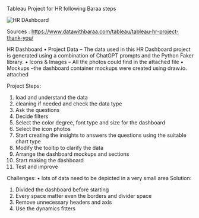 Tableau Project for HR 
following Baraa steps 

![HR DAshboard](https://github.com/user-attachments/assets/f29d00a9-ea69-40dc-ac66-682debcdb0a4)

Sources : https://www.datawithbaraa.com/tableau/tableau-hr-project-thank-you/

HR Dashboard
•	Project Data – The data used in this HR Dashboard project is generated using a combination of ChatGPT prompts and the Python Faker library.
•	Icons & Images – All the photos could find in the attached file
•	Mockups –the dashboard container mockups were created using draw.io. attached

Project Steps:
1.	load and understand the data
2.	cleaning if needed and check the data type
3.	Ask the questions 
4.	Decide filters 
5.	Select the color degree, font type and size for the dashboard
6.	Select the icon photos 
7.	Start creating the insights to answers the questions using the suitable chart type
8.	Modify the tooltip to clarify the data 
9.	Arrange the dashboard mockups and sections
10.	Start making the dashboard 
11.	Test and improve

Challenges:
•	lots of data need to be depicted in a very small area
Solution: 
1.	Divided the dashboard before starting 
2.	Every space matter even the borders and divider space 
3.	Remove unnecessary headers and axis
4.	Use the dynamics fitters 
